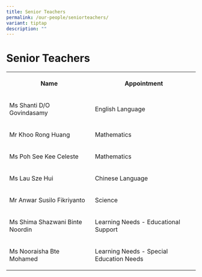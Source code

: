 ```yaml
---
title: Senior Teachers
permalink: /our-people/seniorteachers/
variant: tiptap
description: ""
---
```

<h1>Senior Teachers</h1>
<table style="minWidth: 50px">
<colgroup>
<col>
<col>
</colgroup>
<tbody>
<tr>
<th rowspan="1" colspan="1">
<p><strong>Name</strong>
</p>
</th>
<th rowspan="1" colspan="1">
<p><strong>Appointment</strong>
</p>
</th>
</tr>
<tr>
<td rowspan="1" colspan="1">
<p>Ms Shanti D/O Govindasamy</p>
</td>
<td rowspan="1" colspan="1">
<p>English Language</p>
</td>
</tr>
<tr>
<td rowspan="1" colspan="1">
<p>Mr Khoo Rong Huang</p>
</td>
<td rowspan="1" colspan="1">
<p>Mathematics</p>
</td>
</tr>
<tr>
<td rowspan="1" colspan="1">
<p>Ms Poh See Kee Celeste</p>
</td>
<td rowspan="1" colspan="1">
<p>Mathematics</p>
</td>
</tr>
<tr>
<td rowspan="1" colspan="1">
<p>Ms Lau Sze Hui</p>
</td>
<td rowspan="1" colspan="1">
<p>Chinese Language</p>
</td>
</tr>
<tr>
<td rowspan="1" colspan="1">
<p>Mr Anwar Susilo Fikriyanto</p>
</td>
<td rowspan="1" colspan="1">
<p>Science</p>
</td>
</tr>
<tr>
<td rowspan="1" colspan="1">
<p>Ms Shima Shazwani Binte Noordin</p>
</td>
<td rowspan="1" colspan="1">
<p>Learning Needs - Educational Support</p>
</td>
</tr>
<tr>
<td rowspan="1" colspan="1">
<p>Ms Nooraisha Bte Mohamed</p>
</td>
<td rowspan="1" colspan="1">
<p>Learning Needs - Special Education Needs</p>
</td>
</tr>
</tbody>
</table>
<p></p>
<p></p>